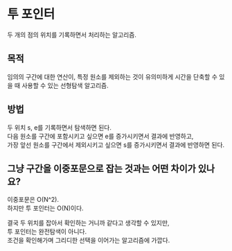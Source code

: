 # 투 포인터
두 개의 점의 위치를 기록하면서 처리하는 알고리즘.

## 목적
임의의 구간에 대한 연산이, 특정 원소를 제외하는 것이 유의미하게 시간을 단축할 수 있을 때 사용할 수 있는 선형탐색 알고리즘. <br/>

## 방법
두 위치 s, e를 기록하면서 탐색하면 된다. <br/>
다음 원소를 구간에 포함시키고 싶으면 e를 증가시키면서 결과에 반영하고, <br/>
가장 앞선 원소를 구간에서 제외시키고 싶으면 s를 증가시키면서 결과에 반영하면 된다. <br/>

## 그냥 구간을 이중포문으로 잡는 것과는 어떤 차이가 있나요?
이중포문은 O(N^2). <br/>
하지만 투 포인터는 O(N)이다. <br/>

결국 두 위치를 잡아서 확인하는 거니까 같다고 생각할 수 있지만, <br/>
투 포인터는 완전탐색이 아니다. <br/>
조건을 확인해가며 그리디한 선택을 이어가는 알고리즘에 가깝다. <br/>
